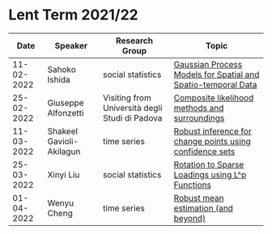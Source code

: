 # Lent Term 2021/22

| Date | Speaker | Research Group | Topic |
|---|---|---|---|
| 11-02-2022 | Sahoko Ishida | social statistics | [Gaussian Process Models for Spatial and Spatio-temporal Data](../talks/11-02-2022-Sahoko-Ishida.html) |
| 25-02-2022 | Giuseppe Alfonzetti | Visiting from Università degli Studi di Padova | [Composite likelihood methods and surroundings](../talks/25-02-2022-Giuseppe-Alfonzetti.html) |
| 11-03-2022 | Shakeel Gavioli-Akilagun | time series | [Robust inference for change points using confidence sets](../talks/11-03-2022-Shakeel-Gavioli-Akilagun.html) |
| 25-03-2022 | Xinyi Liu | social statistics | [Rotation to Sparse Loadings using L^p Functions ](../talks/25-03-2022-Xinyi-Liu.html) | 
| 01-04-2022 | Wenyu Cheng | time series | [Robust mean estimation (and beyond)](../talks/01-04-2022-Wenyu-Cheng.html) | 
